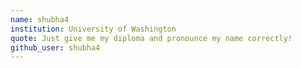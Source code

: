 ```yaml
---
name: shubha4
institution: University of Washington
quote: Just give me my diploma and pronounce my name correctly!
github_user: shubha4
---
```

